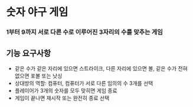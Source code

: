 # 숫자 야구 게임
### 1부터 9까지 서로 다른 수로 이루어진 3자리의 수를 맞추는 게임

## 기능 요구사항  
- 같은 수가 같은 자리에 있으면 스트라이크, 다른 자리에 있으면 볼, 같은 수가 전혀 없으면 포볼 또는 낫싱  
- 상대방의 역할: 컴퓨터, 컴퓨터가 서로 다른 임의의 수 3개를 선택  
- 플레이어가 3개의 숫자를 모두 맞히면 게임 종료  
- 게임이 끝나면 재시작 또는 완전히 종료 선택
